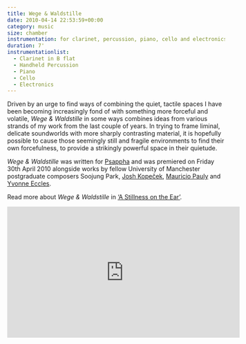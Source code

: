 ```yaml
---
title: Wege & Waldstille
date: 2010-04-14 22:53:59+00:00
category: music
size: chamber
instrumentation: for clarinet, percussion, piano, cello and electronics
duration: 7'
instrumentationlist:
  - Clarinet in B flat
  - Handheld Percussion
  - Piano
  - Cello
  - Electronics
---
```


Driven by an urge to find ways of combining the quiet, tactile spaces I have been becoming increasingly fond of with something more forceful and volatile, _Wege & Waldstille_ in some ways combines ideas from various strands of my work from the last couple of years. In trying to frame liminal, delicate soundworlds with more sharply contrasting material, it is hopefully possible to cause those seemingly still and fragile environments to find their own forcefulness, to provide a strikingly powerful space in their quietude.

_Wege & Waldstille_ was written for [Psappha](http://www.psappha.com/) and was premiered on Friday 30th April 2010 alongside works by fellow University of Manchester postgraduate composers Soojung Park, [Josh Kopeček](http://www.joshkopecek.co.uk/), [Mauricio Pauly](http://www.mauriciopauly.com/) and [Yvonne Eccles](http://www.yvonneeccles.com/).

Read more about _Wege & Waldstille_ in [‘A Stillness on the Ear’](http://www.chrisswithinbank.net/2010/04/a-stillness-on-the-ear/).

<p class="embed-container"><iframe width="538" height="303" src="https://www.youtube-nocookie.com/embed/Pxn2TUK9760?rel=0" frameborder="0" allowfullscreen></iframe></p>

